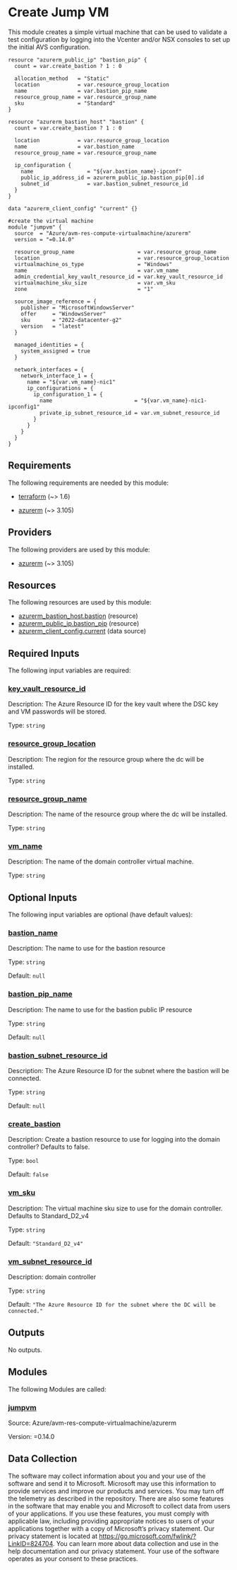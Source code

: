 <!-- BEGIN_TF_DOCS -->
# Create Jump VM

This module creates a simple virtual machine that can be used to validate a test configuration by logging into the Vcenter and/or NSX consoles to set up the initial AVS configuration.

```hcl
resource "azurerm_public_ip" "bastion_pip" {
  count = var.create_bastion ? 1 : 0

  allocation_method   = "Static"
  location            = var.resource_group_location
  name                = var.bastion_pip_name
  resource_group_name = var.resource_group_name
  sku                 = "Standard"
}

resource "azurerm_bastion_host" "bastion" {
  count = var.create_bastion ? 1 : 0

  location            = var.resource_group_location
  name                = var.bastion_name
  resource_group_name = var.resource_group_name

  ip_configuration {
    name                 = "${var.bastion_name}-ipconf"
    public_ip_address_id = azurerm_public_ip.bastion_pip[0].id
    subnet_id            = var.bastion_subnet_resource_id
  }
}

data "azurerm_client_config" "current" {}

#create the virtual machine
module "jumpvm" {
  source  = "Azure/avm-res-compute-virtualmachine/azurerm"
  version = "=0.14.0"

  resource_group_name                    = var.resource_group_name
  location                               = var.resource_group_location
  virtualmachine_os_type                 = "Windows"
  name                                   = var.vm_name
  admin_credential_key_vault_resource_id = var.key_vault_resource_id
  virtualmachine_sku_size                = var.vm_sku
  zone                                   = "1"

  source_image_reference = {
    publisher = "MicrosoftWindowsServer"
    offer     = "WindowsServer"
    sku       = "2022-datacenter-g2"
    version   = "latest"
  }

  managed_identities = {
    system_assigned = true
  }

  network_interfaces = {
    network_interface_1 = {
      name = "${var.vm_name}-nic1"
      ip_configurations = {
        ip_configuration_1 = {
          name                          = "${var.vm_name}-nic1-ipconfig1"
          private_ip_subnet_resource_id = var.vm_subnet_resource_id
        }
      }
    }
  }
}
```

<!-- markdownlint-disable MD033 -->
## Requirements

The following requirements are needed by this module:

- <a name="requirement_terraform"></a> [terraform](#requirement\_terraform) (~> 1.6)

- <a name="requirement_azurerm"></a> [azurerm](#requirement\_azurerm) (~> 3.105)

## Providers

The following providers are used by this module:

- <a name="provider_azurerm"></a> [azurerm](#provider\_azurerm) (~> 3.105)

## Resources

The following resources are used by this module:

- [azurerm_bastion_host.bastion](https://registry.terraform.io/providers/hashicorp/azurerm/latest/docs/resources/bastion_host) (resource)
- [azurerm_public_ip.bastion_pip](https://registry.terraform.io/providers/hashicorp/azurerm/latest/docs/resources/public_ip) (resource)
- [azurerm_client_config.current](https://registry.terraform.io/providers/hashicorp/azurerm/latest/docs/data-sources/client_config) (data source)

<!-- markdownlint-disable MD013 -->
## Required Inputs

The following input variables are required:

### <a name="input_key_vault_resource_id"></a> [key\_vault\_resource\_id](#input\_key\_vault\_resource\_id)

Description: The Azure Resource ID for the key vault where the DSC key and VM passwords will be stored.

Type: `string`

### <a name="input_resource_group_location"></a> [resource\_group\_location](#input\_resource\_group\_location)

Description: The region for the resource group where the dc will be installed.

Type: `string`

### <a name="input_resource_group_name"></a> [resource\_group\_name](#input\_resource\_group\_name)

Description: The name of the resource group where the dc will be installed.

Type: `string`

### <a name="input_vm_name"></a> [vm\_name](#input\_vm\_name)

Description: The name of the domain controller virtual machine.

Type: `string`

## Optional Inputs

The following input variables are optional (have default values):

### <a name="input_bastion_name"></a> [bastion\_name](#input\_bastion\_name)

Description: The name to use for the bastion resource

Type: `string`

Default: `null`

### <a name="input_bastion_pip_name"></a> [bastion\_pip\_name](#input\_bastion\_pip\_name)

Description: The name to use for the bastion public IP resource

Type: `string`

Default: `null`

### <a name="input_bastion_subnet_resource_id"></a> [bastion\_subnet\_resource\_id](#input\_bastion\_subnet\_resource\_id)

Description: The Azure Resource ID for the subnet where the bastion will be connected.

Type: `string`

Default: `null`

### <a name="input_create_bastion"></a> [create\_bastion](#input\_create\_bastion)

Description: Create a bastion resource to use for logging into the domain controller?  Defaults to false.

Type: `bool`

Default: `false`

### <a name="input_vm_sku"></a> [vm\_sku](#input\_vm\_sku)

Description: The virtual machine sku size to use for the domain controller.  Defaults to Standard\_D2\_v4

Type: `string`

Default: `"Standard_D2_v4"`

### <a name="input_vm_subnet_resource_id"></a> [vm\_subnet\_resource\_id](#input\_vm\_subnet\_resource\_id)

Description: domain controller

Type: `string`

Default: `"The Azure Resource ID for the subnet where the DC will be connected."`

## Outputs

No outputs.

## Modules

The following Modules are called:

### <a name="module_jumpvm"></a> [jumpvm](#module\_jumpvm)

Source: Azure/avm-res-compute-virtualmachine/azurerm

Version: =0.14.0

<!-- markdownlint-disable-next-line MD041 -->
## Data Collection

The software may collect information about you and your use of the software and send it to Microsoft. Microsoft may use this information to provide services and improve our products and services. You may turn off the telemetry as described in the repository. There are also some features in the software that may enable you and Microsoft to collect data from users of your applications. If you use these features, you must comply with applicable law, including providing appropriate notices to users of your applications together with a copy of Microsoft’s privacy statement. Our privacy statement is located at <https://go.microsoft.com/fwlink/?LinkID=824704>. You can learn more about data collection and use in the help documentation and our privacy statement. Your use of the software operates as your consent to these practices.
<!-- END_TF_DOCS -->